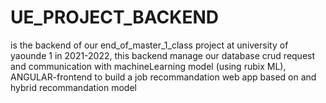 # UE_PROJECT_BACKEND
is the backend of our end_of_master_1_class project at university of yaounde 1 in 2021-2022,
this backend manage our database crud request and communication with machineLearning model (using rubix ML), ANGULAR-frontend
to build a job recommandation web app based on and hybrid recommandation model
